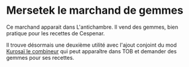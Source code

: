 # Mersetek le marchand de gemmes

Ce marchand apparait dans L'antichambre. Il vend des gemmes, bien pratique pour les recettes de Cespenar.

Il trouve désormais une deuxième utilité avec l'ajout conjoint du mod [Kurosaï le combineur](https://github.com/Deratiseur/Combino) qui peut apparaître dans TOB et demander des gemmes pour ses recettes.
